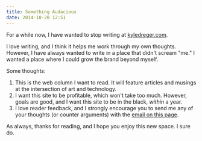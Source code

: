 ```yaml
---
title: Something Audacious
date: 2014-10-20 12:51
---
```

For a while now, I have wanted to stop writing at [kyledreger.com](http://kyledreger.com).

I love writing, and I think it helps me work through my own thoughts. However, I have always wanted to write in a place that didn't scream "me." I wanted a place where I could grow the brand beyond myself. 

Some thoughts:

1. This is the web column I want to read. It will feature articles and musings at the intersection of art and technology.
2. I want this site to be profitable, which won't take too much. However, goals are good, and I want this site to be in the black, _within_ a year.
3. I love reader feedback, and I strongly encourage you to send me any of your thoughts (or counter arguments) with the [email on this page](/about).

As always, thanks for reading, and I hope you enjoy this new space. I sure do.

